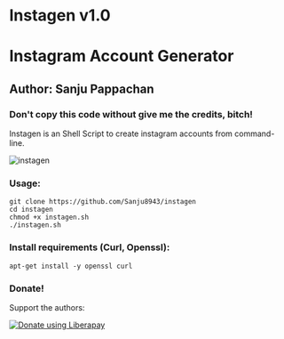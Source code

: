 # Instagen v1.0
# Instagram Account Generator
## Author: Sanju Pappachan
### Don't copy this code without give me the credits, bitch!
Instagen is an Shell Script to create instagram accounts from command-line.

![instagen](https://user-images.githubusercontent.com/34893261/38256699-47b6e7a0-3735-11e8-915a-16f79ee12827.png)

### Usage:
```
git clone https://github.com/Sanju8943/instagen
cd instagen
chmod +x instagen.sh
./instagen.sh
```

### Install requirements (Curl, Openssl):

```
apt-get install -y openssl curl
```
### Donate!
Support the authors:

<noscript><a href="https://liberapay.com/thelinuxchoice/donate"><img alt="Donate using Liberapay" src="https://liberapay.com/assets/widgets/donate.svg"></a></noscript>
